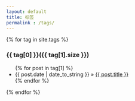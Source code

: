 ```yaml
---
layout: default
title: 标签
permalink : /tags/ 
---
```

<div>
{% for tag in site.tags %} 
	<a name="{{ tag[0] }}"></a><h3>{{ tag[0] }}({{ tag[1].size }})</h3>
	<ul>
	{% for post in tag[1] %}
		<li><span>{{ post.date | date_to_string }}</span> &raquo; <a href="{{ post.url }}">{{ post.title }}</a></li>
	{% endfor %}
	</ul>
{% endfor %}
</div>
